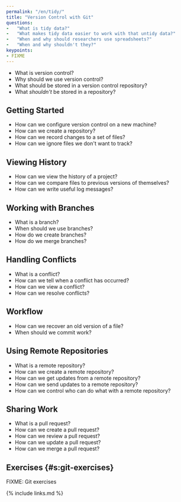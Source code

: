 ```yaml
---
permalink: "/en/tidy/"
title: "Version Control with Git"
questions:
-   "What is tidy data?"
-   "What makes tidy data easier to work with that untidy data?"
-   "When and why should researchers use spreadsheets?"
-   "When and why shouldn't they?"
keypoints:
- FIXME
---
```


-   What is version control?
-   Why should we use version control?
-   What should be stored in a version control repository?
-   What *shouldn't* be stored in a repository?

## Getting Started

-   How can we configure version control on a new machine?
-   How can we create a repository?
-   How can we record changes to a set of files?
-   How can we ignore files we don't want to track?

## Viewing History

-   How can we view the history of a project?
-   How can we compare files to previous versions of themselves?
-   How can we write useful log messages?

## Working with Branches

-   What is a branch?
-   When should we use branches?
-   How do we create branches?
-   How do we merge branches?

## Handling Conflicts

-   What is a conflict?
-   How can we tell when a conflict has occurred?
-   How can we view a conflict?
-   How can we resolve conflicts?

## Workflow

-   How can we recover an old version of a file?
-   When should we commit work?

## Using Remote Repositories

-   What is a remote repository?
-   How can we create a remote repository?
-   How can we get updates from a remote repository?
-   How can we send updates to a remote repository?
-   How can we control who can do what with a remote repository?

## Sharing Work

-   What is a pull request?
-   How can we create a pull request?
-   How can we review a pull request?
-   How can we update a pull request?
-   How can we merge a pull request?

## Exercises {#s:git-exercises}

FIXME: Git exercises

{% include links.md %}
